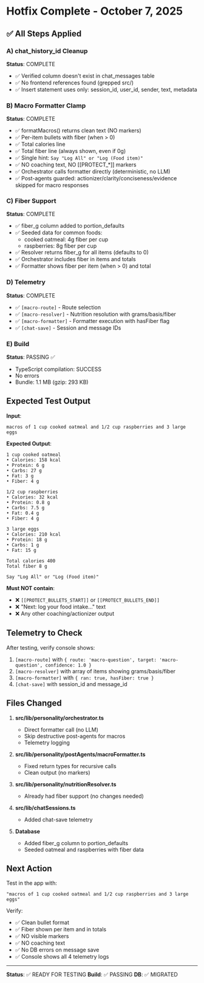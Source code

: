 # Hotfix Complete - October 7, 2025

## ✅ All Steps Applied

### A) chat_history_id Cleanup
**Status**: COMPLETE
- ✅ Verified column doesn't exist in chat_messages table
- ✅ No frontend references found (grepped src/)
- ✅ Insert statement uses only: session_id, user_id, sender, text, metadata

### B) Macro Formatter Clamp
**Status**: COMPLETE
- ✅ formatMacros() returns clean text (NO markers)
- ✅ Per-item bullets with fiber (when > 0)
- ✅ Total calories line
- ✅ Total fiber line (always shown, even if 0g)
- ✅ Single hint: `Say "Log All" or "Log (Food item)"`
- ✅ NO coaching text, NO [[PROTECT_*]] markers
- ✅ Orchestrator calls formatter directly (deterministic, no LLM)
- ✅ Post-agents guarded: actionizer/clarity/conciseness/evidence skipped for macro responses

### C) Fiber Support
**Status**: COMPLETE
- ✅ fiber_g column added to portion_defaults
- ✅ Seeded data for common foods:
  - cooked oatmeal: 4g fiber per cup
  - raspberries: 8g fiber per cup
- ✅ Resolver returns fiber_g for all items (defaults to 0)
- ✅ Orchestrator includes fiber in items and totals
- ✅ Formatter shows fiber per item (when > 0) and total

### D) Telemetry
**Status**: COMPLETE
- ✅ `[macro-route]` - Route selection
- ✅ `[macro-resolver]` - Nutrition resolution with grams/basis/fiber
- ✅ `[macro-formatter]` - Formatter execution with hasFiber flag
- ✅ `[chat-save]` - Session and message IDs

### E) Build
**Status**: PASSING ✅
- TypeScript compilation: SUCCESS
- No errors
- Bundle: 1.1 MB (gzip: 293 KB)

## Expected Test Output

**Input**:
```
macros of 1 cup cooked oatmeal and 1/2 cup raspberries and 3 large eggs
```

**Expected Output**:
```
1 cup cooked oatmeal
• Calories: 158 kcal
• Protein: 6 g
• Carbs: 27 g
• Fat: 3 g
• Fiber: 4 g

1/2 cup raspberries
• Calories: 32 kcal
• Protein: 0.8 g
• Carbs: 7.5 g
• Fat: 0.4 g
• Fiber: 4 g

3 large eggs
• Calories: 210 kcal
• Protein: 18 g
• Carbs: 1 g
• Fat: 15 g

Total calories 400
Total fiber 8 g

Say "Log All" or "Log (Food item)"
```

**Must NOT contain**:
- ❌ `[[PROTECT_BULLETS_START]]` or `[[PROTECT_BULLETS_END]]`
- ❌ "Next: log your food intake..." text
- ❌ Any other coaching/actionizer output

## Telemetry to Check

After testing, verify console shows:
1. `[macro-route]` with `{ route: 'macro-question', target: 'macro-question', confidence: 1.0 }`
2. `[macro-resolver]` with array of items showing grams/basis/fiber
3. `[macro-formatter]` with `{ ran: true, hasFiber: true }`
4. `[chat-save]` with session_id and message_id

## Files Changed

1. **src/lib/personality/orchestrator.ts**
   - Direct formatter call (no LLM)
   - Skip destructive post-agents for macros
   - Telemetry logging

2. **src/lib/personality/postAgents/macroFormatter.ts**
   - Fixed return types for recursive calls
   - Clean output (no markers)

3. **src/lib/personality/nutritionResolver.ts**
   - Already had fiber support (no changes needed)

4. **src/lib/chatSessions.ts**
   - Added chat-save telemetry

5. **Database**
   - Added fiber_g column to portion_defaults
   - Seeded oatmeal and raspberries with fiber data

## Next Action

Test in the app with:
```
"macros of 1 cup cooked oatmeal and 1/2 cup raspberries and 3 large eggs"
```

Verify:
- ✅ Clean bullet format
- ✅ Fiber shown per item and in totals
- ✅ NO visible markers
- ✅ NO coaching text
- ✅ No DB errors on message save
- ✅ Console shows all 4 telemetry logs

---

**Status**: ✅ READY FOR TESTING
**Build**: ✅ PASSING
**DB**: ✅ MIGRATED
